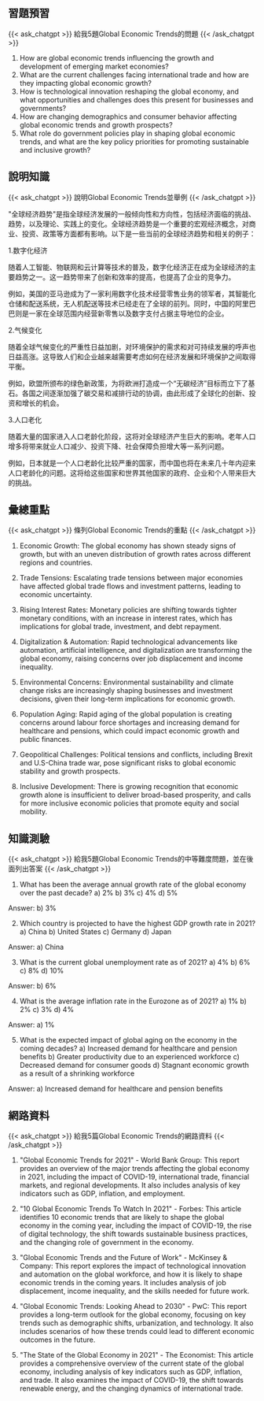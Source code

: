 ## 習題預習
{{< ask_chatgpt >}}
給我5題Global Economic Trends的問題
{{< /ask_chatgpt >}}



1. How are global economic trends influencing the growth and development of emerging market economies?
2. What are the current challenges facing international trade and how are they impacting global economic growth?
3. How is technological innovation reshaping the global economy, and what opportunities and challenges does this present for businesses and governments?
4. How are changing demographics and consumer behavior affecting global economic trends and growth prospects?
5. What role do government policies play in shaping global economic trends, and what are the key policy priorities for promoting sustainable and inclusive growth?   

## 說明知識
{{< ask_chatgpt >}}
說明Global Economic Trends並舉例
{{< /ask_chatgpt >}}



"全球经济趋势"是指全球经济发展的一般倾向性和方向性，包括经济面临的挑战、趋势，以及理论、实践上的变化。全球经济趋势是一个重要的宏观经济概念，对商业、投资、政策等方面都有影响。以下是一些当前的全球经济趋势和相关的例子：


1.数字化经济

随着人工智能、物联网和云计算等技术的普及，数字化经济正在成为全球经济的主要趋势之一。这一趋势带来了创新和效率的提高，也提高了企业的竞争力。

例如，美国的亚马逊成为了一家利用数字化技术经营零售业务的领军者，其智能化仓储和配送系统，无人机配送等技术已经走在了全球的前列。同时，中国的阿里巴巴则是一家在全球范围内经营新零售以及数字支付占据主导地位的企业。

2.气候变化

随着全球气候变化的严重性日益加剧，对环境保护的需求和对可持续发展的呼声也日益高涨。这导致人们和企业越来越需要考虑如何在经济发展和环境保护之间取得平衡。

例如，欧盟所颁布的绿色新政策，为将欧洲打造成一个“无碳经济”目标而立下了基石。各国之间逐渐加强了碳交易和减排行动的协调，由此形成了全球化的创新、投资和增长的机会。

3.人口老化

随着大量的国家进入人口老龄化阶段，这将对全球经济产生巨大的影响。老年人口增多将带来就业人口减少、投资下降、社会保障负担增大等一系列问题。

例如，日本就是一个人口老龄化比较严重的国家，而中国也将在未来几十年内迎来人口老龄化的问题。这将给这些国家和世界其他国家的政府、企业和个人带来巨大的挑战。   

## 彙總重點
{{< ask_chatgpt >}}
條列Global Economic Trends的重點
{{< /ask_chatgpt >}}



1. Economic Growth: The global economy has shown steady signs of growth, but with an uneven distribution of growth rates across different regions and countries.

2. Trade Tensions: Escalating trade tensions between major economies have affected global trade flows and investment patterns, leading to economic uncertainty.

3. Rising Interest Rates: Monetary policies are shifting towards tighter monetary conditions, with an increase in interest rates, which has implications for global trade, investment, and debt repayment.

4. Digitalization & Automation: Rapid technological advancements like automation, artificial intelligence, and digitalization are transforming the global economy, raising concerns over job displacement and income inequality.

5. Environmental Concerns: Environmental sustainability and climate change risks are increasingly shaping businesses and investment decisions, given their long-term implications for economic growth.

6. Population Aging: Rapid aging of the global population is creating concerns around labour force shortages and increasing demand for healthcare and pensions, which could impact economic growth and public finances.

7. Geopolitical Challenges: Political tensions and conflicts, including Brexit and U.S-China trade war, pose significant risks to global economic stability and growth prospects.

8. Inclusive Development: There is growing recognition that economic growth alone is insufficient to deliver broad-based prosperity, and calls for more inclusive economic policies that promote equity and social mobility.   

## 知識測驗
{{< ask_chatgpt >}}
給我5題Global Economic Trends的中等難度問題，並在後面列出答案
{{< /ask_chatgpt >}}



1. What has been the average annual growth rate of the global economy over the past decade?
a) 2%
b) 3%
c) 4%
d) 5%

Answer: b) 3%

2. Which country is projected to have the highest GDP growth rate in 2021?
a) China
b) United States
c) Germany
d) Japan

Answer: a) China

3. What is the current global unemployment rate as of 2021?
a) 4%
b) 6%
c) 8%
d) 10%

Answer: b) 6%

4. What is the average inflation rate in the Eurozone as of 2021?
a) 1%
b) 2%
c) 3%
d) 4%

Answer: a) 1%

5. What is the expected impact of global aging on the economy in the coming decades?
a) Increased demand for healthcare and pension benefits
b) Greater productivity due to an experienced workforce
c) Decreased demand for consumer goods
d) Stagnant economic growth as a result of a shrinking workforce

Answer: a) Increased demand for healthcare and pension benefits   

## 網路資料
{{< ask_chatgpt >}}
給我5篇Global Economic Trends的網路資料
{{< /ask_chatgpt >}}



1. "Global Economic Trends for 2021" - World Bank Group: This report provides an overview of the major trends affecting the global economy in 2021, including the impact of COVID-19, international trade, financial markets, and regional developments. It also includes analysis of key indicators such as GDP, inflation, and employment.

2. "10 Global Economic Trends To Watch In 2021" - Forbes: This article identifies 10 economic trends that are likely to shape the global economy in the coming year, including the impact of COVID-19, the rise of digital technology, the shift towards sustainable business practices, and the changing role of government in the economy.

3. "Global Economic Trends and the Future of Work" - McKinsey & Company: This report explores the impact of technological innovation and automation on the global workforce, and how it is likely to shape economic trends in the coming years. It includes analysis of job displacement, income inequality, and the skills needed for future work.

4. "Global Economic Trends: Looking Ahead to 2030" - PwC: This report provides a long-term outlook for the global economy, focusing on key trends such as demographic shifts, urbanization, and technology. It also includes scenarios of how these trends could lead to different economic outcomes in the future.

5. "The State of the Global Economy in 2021" - The Economist: This article provides a comprehensive overview of the current state of the global economy, including analysis of key indicators such as GDP, inflation, and trade. It also examines the impact of COVID-19, the shift towards renewable energy, and the changing dynamics of international trade.   

